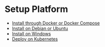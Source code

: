 # Setup Platform


- [Install through Docker or Docker Compose](../advanced/installation/docker.md)
- [Install on Debian or Ubuntu](../advanced/installation/debian.md)
- [Install on Windows](../advanced/installation/windows.md)
- [Deploy on Kubernetes](../advanced/installation/kubernetes.md)
